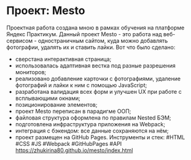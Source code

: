 # Проект: Mesto
Проектная работа создана мною в рамках обучения на платформе Яндекс Практикум.
Данный проект  Mesto - это работа над веб-сервисом - одностраничным сайтом, куда можно добавлять фотографии, удалять их и ставить лайки.
Вот что было сделано:
- сверстана интерактивная страница;
- использовалась адаптивная вестка под разные разрешения мониторов;
- реализовано добавление карточки с фотографиями, удаление фотографий и лайки к ним с помощью JavaScript;
- разработана валидация всех форм и улучшен UX при работе с всплывающими окнами;
- позиционирование элементов;
- проект Mesto переписан в парадигме ООП;
- файловая структура оформлена по правилам Nested БЭМ;
- подготовлена инфраструктура приложения на Webpack;
- интеграция с бэкендом: все данные сохраняются на нём;
- проект размещен на GitHub Pages.
Инструменты и стек: #HTML #CSS #JS #Webpack #GitHubPages #API
https://zhukirina80.github.io/mesto/index.html
